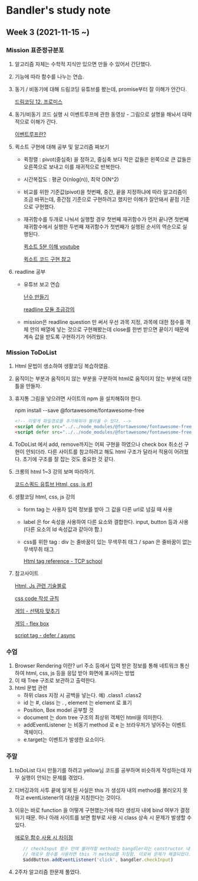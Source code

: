 # Bandler's study note 
## Week 3 (2021-11-15 ~)

### Mission 표준정규분포
1. 알고리즘 자체는 수학적 지식만 있으면 만들 수 있어서 간단했다.
2. 기능에 따라 함수를 나누는 연습.
3. 동기 / 비동기에 대해 드림코딩 유튜브를 봤는데, promise부터 잘 이해가 안간다.

    [드림코딩 12. 프로미스](https://www.youtube.com/watch?v=JB_yU6Oe2eE)
    
4. 동기/비동기 코드 실행 시 이벤트루프에 관한 동영상 - 그림으로 설명을 해놔서 대략적으로 이해가 간다.
   
   [이벤트루프란?](https://www.youtube.com/watch?v=8aGhZQkoFbQ)
   
5. 퀵소트 구현에 대해 공부 및 알고리즘 짜보기
    - 퀵정렬 : pivot(중심축) 을 정하고, 중심축 보다 작은 값들은 왼쪽으로 큰 값들은 오른쪽으로 보내고 이를 재귀적으로 반복한다.
    - 시간복잡도 : 평균 O(nlog(n)), 최악 O(N^2)
    - 비교를 위한 기준값(pivot)을 첫번째, 중간, 끝을 지정하냐에 따라 알고리즘이 조금 바뀌는데, 중간점 기준으로 구현하려고 했지만 이해가 잘안돼서 끝점 기준으로 구현했다.
    - 재귀함수를 두개로 나눠서 실행할 경우 첫번째 재귀함수가 먼저 끝나면 첫번째 재귀함수에서 실행한 두번째 재귀함수가 첫번째가 실행된 순서의 역순으로 실행된다.
    
       [퀵소트 5분 이해 youtube](https://www.youtube.com/watch?v=cWH49IKDIiI)
    
       [퀵소트 코드 구현 참고](https://jun-choi-4928.medium.com/javascript%EB%A1%9C-quick-sort-%ED%80%B5-%EC%A0%95%EB%A0%AC-%EA%B5%AC%ED%98%84%ED%95%98%EA%B8%B0-76bf539abc0d)
    
6. readline 공부
    - 유튜브 보고 연습 
        
        [난수 만들기](https://hianna.tistory.com/454)
        
        [readline 모듈 초급강의](https://www.youtube.com/watch?v=vU6OTnhj3wM)
    
    - mission은 readline question 만 써서 우선 과목 지정, 과목에 대한 점수를 객체 안의 배열에 넣는 것으로 구현해봤는데 close를 한번 받으면 끝이기 때문에 계속 값을 받도록 구현하기가 어려웠다.
    
### Mission ToDoList

1. Html 문법이 생소하여 생활코딩 복습하였음. 
2. 움직이는 부분과 움직이지 않는 부분을 구분하여 html로 움직이지 않는 부분에 대한 틀을 만들자.
3. 휴지통 그림을 넣으려면 사이트의 npm 을 설치해줘야 한다.
 
    npm install --save @fortawesome/fontawesome-free
    
    ```html
   <!-- 이렇게 파일경로를 추가해줘야 불러올 수 있다. -->
    <script defer src="../../node_modules/@fortawesome/fontawesome-free/js/regular.js"></script>
    <script defer src="../../node_modules/@fortawesome/fontawesome-free/js/fontawesome.js"></script>    
    ```    
   
4. ToDoList 에서 add, remove까지는 어찌 구현을 하였으나 check box 취소선 구현이 안되더라. 다른 사이트를 참고하려고 해도 html 구조가 달라서 적용이 어려웠다. 초기에 구조를 잘 잡는 것도 중요한 것 같다.
5. 크롱의 html 1~3 강의 보며 따라하기.

    [코드스쿼드 유튜브 Html, css, js #1](https://youtu.be/scEcUQKZ5ik)

6. 생활코딩 html, css, js 강의
    - form tag 는 사용자 입력 정보를 받아 그 값을 다른 url로 넘길 때 사용
    - label 은 for 속성을 사용하여 다른 요소와 결합한다. input, button 등과 사용 (다른 요소의 Id 속성값과 같아야 함.)
    - css를 위한 tag : div 는 줄바꿈이 있는 무색무취 태그 / span 은 줄바꿈이 없는 무색무취 태그
        
        [Html tag reference - TCP school](http://tcpschool.com/html-tags/form)
        
7. 참고사이트
    
    [Html, Js 관련 기술블로](https://kyounghwan01.github.io/blog/JS/JSbasic/getElementById/#%E1%84%89%E1%85%A1%E1%84%8B%E1%85%AD%E1%86%BC%E1%84%87%E1%85%A5%E1%86%B8)
     
    [css code 작성 규칙](https://jeonghakhur.gitbooks.io/frontend-coding-convention/content/css/)
    
    [게임 - 선택자 맞추기](https://flukeout.github.io/)
    
    [게임 - flex box](https://flexboxfroggy.com/#ko)
    
    [script tag - defer / async](https://ko.javascript.info/script-async-defer)
    
### 수업
1. Browser Rendering 이란? url 주소 등에서 입력 받은 정보를 통해 네트워크 통신하여 html, css, js 등을 응답 받아 화면에 표시하는 방법
2. 이 때 Tree 구조로 보관하고 출력한다.
3. html 문법 관련
    - 하위 class 지정 시 공백을 넣는다. 예) .class1 .class2
    - id 는 #, class 는 . , element 는 element 로 표기
    - Position, Box model 공부할 것
    - document 는 dom tree 구조의 최상위 객체인 html을 의미한다.
    - addEventListener 는 비동기 method 로 e 는 브라우저가 넣어주는 이벤트 객체이다. 
    - e.target는 이벤트가 발생한 요소이다.
    
### 주말
1. toDoList 다시 만들기를 하려고 yellow님 코드를 공부하며 비슷하게 작성하는데 자꾸 실행이 안되는 문제를 겪었다.
2. 디버깅과의 사투 끝에 알게 된 사실은 this 가 생성자 내의 method를 불러오지 못하고 eventListener의 대상을 지칭한다는 것이다.
3. 이유는 바로 function 을 어떻게 구현했는가에 따라 생성자 내에 bind 여부가 결정되기 때문. 허나 아래 사이트를 보면 함부로 사용 시 class 상속 시 문제가 발생할 수 있다.
  
    [애로우 함수 사용 시 차이점](https://simsimjae.tistory.com/452)
    ```javascript
       // checkInput 함수 안에 불러야할 method는 bangdler라는 constructor 내 method가 되어야 함.
       // 애로우 함수를 사용하면 this 가 method를 지칭함. 이로써 문제가 해결되었다.
       $addButton.addEventListener('click', bangdler.checkInput)
    ```

4. 2주차 알고리즘 한문제 풀었다.    